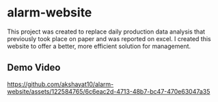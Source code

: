 # alarm-website
This project was created to replace daily production data analysis that previously took place on paper and was reported on excel. I created this website to offer a better, more efficient solution for management.

## Demo Video
https://github.com/akshayat10/alarm-website/assets/122584765/6c6eac2d-4713-48b7-bc47-470e63047a35

